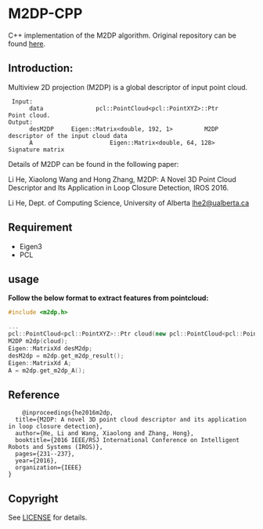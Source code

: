 # M2DP-CPP
C++ implementation of the M2DP algorithm. Original repository can be found [here](https://github.com/LiHeUA/M2DP).

## Introduction:
 Multiview 2D projection (M2DP) is a global descriptor of input point cloud.
 
 ```
  Input:
       data               pcl::PointCloud<pcl::PointXYZ>::Ptr      Point cloud. 
 Output:
       desM2DP     Eigen::Matrix<double, 192, 1>         M2DP descriptor of the input cloud data
       A                      Eigen::Matrix<double, 64, 128>      Signature matrix
 ```
 Details of M2DP can be found in the following paper:

 Li He, Xiaolong Wang and Hong Zhang, M2DP: A Novel 3D Point Cloud 
 Descriptor and Its Application in Loop Closure Detection, IROS 2016.

 Li He, Dept. of Computing Science, University of Alberta
 lhe2@ualberta.ca
 
## Requirement
- Eigen3
- PCL


## usage 

**Follow the below format to extract features from pointcloud:**

```C++
#include <m2dp.h>

...
pcl::PointCloud<pcl::PointXYZ>::Ptr cloud(new pcl::PointCloud<pcl::PointXYZ>);
M2DP m2dp(cloud);
Eigen::MatrixXd desM2dp;
desM2dp = m2dp.get_m2dp_result();
Eigen::MatrixXd A;
A = m2dp.get_m2dp_A();

```

## Reference

		@inproceedings{he2016m2dp,
	  title={M2DP: A novel 3D point cloud descriptor and its application in loop closure detection},
	  author={He, Li and Wang, Xiaolong and Zhang, Hong},
	  booktitle={2016 IEEE/RSJ International Conference on Intelligent Robots and Systems (IROS)},
	  pages={231--237},
	  year={2016},
	  organization={IEEE}
	}


## Copyright
See [LICENSE](LICENSE) for details.

